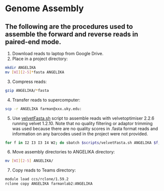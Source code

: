 # Genome Assembly

## The following are the procedures used to assemble the forward and reverse reads in paired-end mode.

1. Download reads to laptop from Google Drive.
2. Place in a project directory:
```bash
mkdir ANGELIKA
mv [WI][2-5]*fasta ANGELIKA
```
3. Compress reads:
```bash
gzip ANGELIKA/*fasta
```
4. Transfer reads to supercomputer:
```bash
scp -r ANGELIKA farman@xxx.uky.edu:
```
5. Use [velvetFasta.sh](/scripts/velvetFasta.sh) script to assemble reads with velvetoptimiser 2.2.6 running velvet 1.2.10. Note that no quality filtering or adaptor trimming was used because there are no quality scores in .fasta format reads and information on any barcodes used in the project were not provided. 
```bash
for f in I2 I3 I3 I4 W2; do sbatch $scripts/velvetFasta.sh ANGELIKA $f; done
```
6. Move assembly directories to ANGELIKA directory:
```bash
mv [WI][2-5] ANGELIKA/
```
7. Copy reads to Teams directory:
```bash
module load ccs/rclone/1.59.2
rclone copy ANGELIKA farmanlab2:ANGELIKA
```
